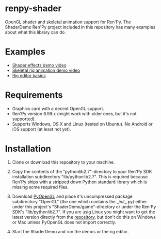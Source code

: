 # renpy-shader

OpenGL shader and [skeletal animation](doc/rigeditor.md) support for Ren'Py. The ShaderDemo Ren'Py project included in this repository has many examples about what this library can do.

# Examples

* [Shader effects demo video](https://www.youtube.com/watch?v=nyDbvAy0Xa4)
* [Skeletal rig animation demo video](https://www.youtube.com/watch?v=LL2GuJG_2E0)
* [Rig editor basics](https://www.youtube.com/watch?v=NHJu0OYBERE)

# Requirements

* Graphics card with a decent OpenGL support.
* Ren'Py version 6.99.x (might work with older ones, but it's not supported).
* Supports Windows, OS X and Linux (tested on Ubuntu). No Android or iOS support (at least not yet).

# Installation

1. Clone or download this repository to your machine.

2. Copy the contents of the "pythonlib2.7"-directory to your Ren'Py SDK installation subdirectory "lib/pythonlib2.7". This is required because Ren'Py ships with a stripped down Python standard library which is missing some required files.

3. Download [PyOpenGL](https://pypi.python.org/pypi/PyOpenGL/3.1.1a1) and place it's uncompressed package subdirectory "OpenGL" (the one which contains the \__init__.py) either under this project's "ShaderDemo/game"-directory or under the Ren'Py SDK's "lib/pythonlib2.7". If you are usig Linux you might want to get the latest version directly from the [repository](https://github.com/mcfletch/pyopengl), but don't do this on Windows or Mac unless PyOpenGL does not import correctly. 

4. Start the ShaderDemo and run the demos or the rig editor.
